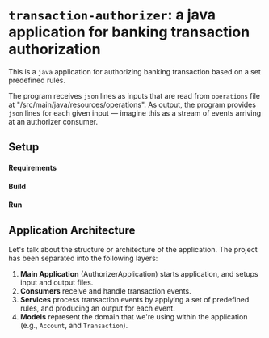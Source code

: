 # `transaction-authorizer`: a java application for banking transaction authorization

This is a `java` application for authorizing banking transaction based on a set predefined rules.

The program receives `json` lines as inputs that are read from `operations` file at
"/src/main/java/resources/operations". As output, the program provides `json` lines for each given input
— imagine this as a stream of events arriving at an authorizer consumer.

## Setup

#### Requirements

#### Build

#### Run

## Application Architecture

Let's talk about the structure or architecture of the application.
The project has been separated into the following layers:

1. <b>Main Application</b> (AuthorizerApplication) starts application, and setups input and output files.
2. <b>Consumers</b> receive and handle transaction events.
3. <b>Services</b> process transaction events by applying a set of predefined rules, and producing an output for each event.
4. <b>Models</b> represent the domain that we're using within the application (e.g., `Account`, and `Transaction`).